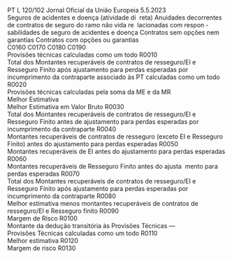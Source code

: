 PT  L 120/102 Jornal Oficial da União Europeia 5.5.2023  
Seguros de acidentes e doença (atividade di ­
reta)  Anuidades 
decorrentes 
de contratos 
de seguro do 
ramo 
não vida re ­
lacionadas 
com respon ­
sabilidades de 
seguro de 
acidentes e 
doença  Contratos 
sem opções 
nem garantias  Contratos 
com opções 
ou garantias  
C0160  C0170  C0180  C0190  
Provisões técnicas calculadas como um todo  R0010  
Total dos Montantes recuperáveis de contratos de resseguro/EI e 
Resseguro Finito após ajustamento para perdas esperadas por 
incumprimento da contraparte associado às PT calculadas como 
um todo  R0020  
Provisões técnicas calculadas pela soma da ME e da MR  
Melhor Estimativa  
Melhor Estimativa em Valor Bruto  R0030  
Total dos Montantes recuperáveis de contratos de resseguro/EI e 
Resseguro Finito antes de ajustamento para perdas esperadas 
por incumprimento da contraparte  R0040  
Montantes recuperáveis de contratos de resseguro (exceto EI e 
Resseguro Finito) antes do ajustamento para perdas esperadas  R0050  
Montantes recuperáveis de EI antes do ajustamento para perdas 
esperadas  R0060  
Montantes recuperáveis de Resseguro Finito antes do ajusta ­
mento para perdas esperadas  R0070  
Total dos Montantes recuperáveis de contratos de resseguro/EI e 
Resseguro Finito após ajustamento para perdas esperadas por 
incumprimento da contraparte  R0080  
Melhor estimativa menos montantes recuperáveis de contratos 
de resseguro/EI e Resseguro finito  R0090  
Margem de Risco  R0100  
Montante da dedução transitória às Provisões Técnicas —  
Provisões Técnicas calculadas como um todo  R0110  
Melhor estimativa  R0120  
Margem de risco  R0130